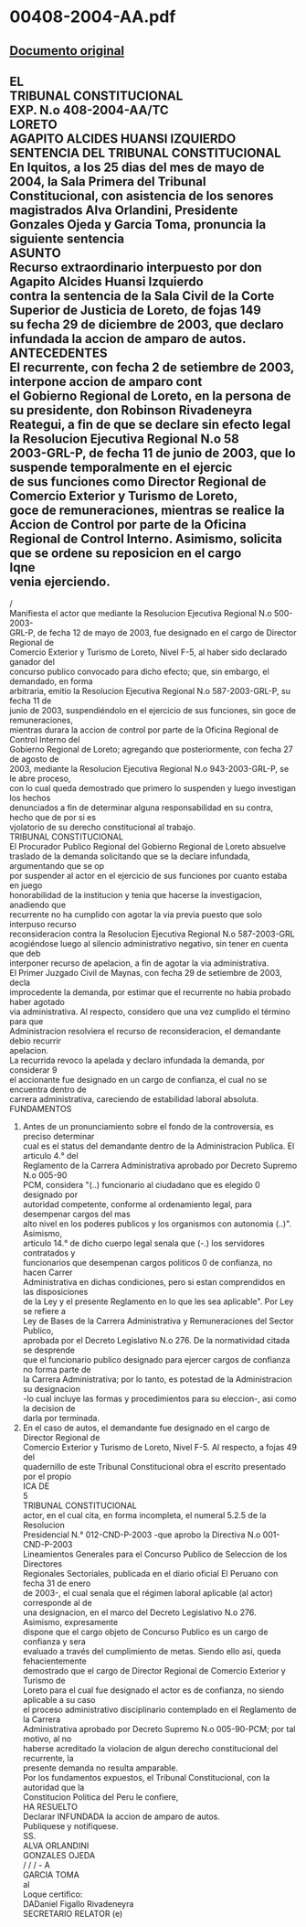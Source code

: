 
00408-2004-AA.pdf
=================
  
[Documento original](https://tc.gob.pe/jurisprudencia/2004/00408-2004-AA.pdf)  
---  
EL  
TRIBUNAL CONSTITUCIONAL  
EXP. N.o 408-2004-AA/TC  
LORETO  
AGAPITO ALCIDES HUANSI IZQUIERDO  
SENTENCIA DEL TRIBUNAL CONSTITUCIONAL  
En Iquitos, a los 25 dias del mes de mayo de 2004, la Sala Primera del Tribunal  
Constitucional, con asistencia de los senores magistrados Alva Orlandini, Presidente  
Gonzales Ojeda y Garcia Toma, pronuncia la siguiente sentencia  
ASUNTO  
Recurso extraordinario interpuesto por don Agapito Alcides Huansi Izquierdo  
contra la sentencia de la Sala Civil de la Corte Superior de Justicia de Loreto, de fojas 149  
su fecha 29 de diciembre de 2003, que declaro infundada la accion de amparo de autos.  
ANTECEDENTES  
El recurrente, con fecha 2 de setiembre de 2003, interpone accion de amparo cont  
el Gobierno Regional de Loreto, en la persona de su presidente, don Robinson Rivadeneyra  
Reategui, a fin de que se declare sin efecto legal la Resolucion Ejecutiva Regional N.o 58  
2003-GRL-P, de fecha 11 de junio de 2003, que lo suspende temporalmente en el ejercic  
de sus funciones como Director Regional de Comercio Exterior y Turismo de Loreto,  
goce de remuneraciones, mientras se realice la Accion de Control por parte de la Oficina  
Regional de Control Interno. Asimismo, solicita que se ordene su reposicion en el cargo  
Iqne  
venia ejerciendo.  
-  
/  
Manifiesta el actor que mediante la Resolucion Ejecutiva Regional N.o 500-2003-  
GRL-P, de fecha 12 de mayo de 2003, fue designado en el cargo de Director Regional de  
Comercio Exterior y Turismo de Loreto, Nivel F-5, al haber sido declarado ganador del  
concurso publico convocado para dicho efecto; que, sin embargo, el demandado, en forma  
arbitraria, emitio la Resolucion Ejecutiva Regional N.o 587-2003-GRL-P, su fecha 11 de  
junio de 2003, suspendiéndolo en el ejercicio de sus funciones, sin goce de remuneraciones,  
mientras durara la accion de control por parte de la Oficina Regional de Control Interno del  
Gobierno Regional de Loreto; agregando que posteriormente, con fecha 27 de agosto de  
2003, mediante la Resolucion Ejecutiva Regional N.o 943-2003-GRL-P, se le abre proceso,  
con lo cual queda demostrado que primero lo suspenden y luego investigan los hechos  
denunciados a fin de determinar alguna responsabilidad en su contra, hecho que de por si es  
vjolatorio de su derecho constitucional al trabajo.  
TRIBUNAL CONSTITUCIONAL  
El Procurador Publico Regional del Gobierno Regional de Loreto absuelve  
traslado de la demanda solicitando que se la declare infundada, argumentando que se op  
por suspender al actor en el ejercicio de sus funciones por cuanto estaba en juego  
honorabilidad de la institucion y tenia que hacerse la investigacion, anadiendo que  
recurrente no ha cumplido con agotar la via previa puesto que solo interpuso recurso  
reconsideracion contra la Resolucion Ejecutiva Regional N.o 587-2003-GRL  
acogiéndose luego al silencio administrativo negativo, sin tener en cuenta que deb  
interponer recurso de apelacion, a fin de agotar la via administrativa.  
El Primer Juzgado Civil de Maynas, con fecha 29 de setiembre de 2003, decla  
improcedente la demanda, por estimar que el recurrente no habia probado haber agotado  
via administrativa. Al respecto, considero que una vez cumplido el término para que  
Administracion resolviera el recurso de reconsideracion, el demandante debio recurrir  
apelacion.  
La recurrida revoco la apelada y declaro infundada la demanda, por considerar 9  
el accionante fue designado en un cargo de confianza, el cual no se encuentra dentro de  
carrera administrativa, careciendo de estabilidad laboral absoluta.  
FUNDAMENTOS  
1. Antes de un pronunciamiento sobre el fondo de la controversia, es preciso determinar  
cual es el status del demandante dentro de la Administracion Publica. El articulo 4.° del  
Reglamento de la Carrera Administrativa aprobado por Decreto Supremo N.o 005-90  
PCM, considera "(..) funcionario al ciudadano que es elegido 0 designado por  
autoridad competente, conforme al ordenamiento legal, para desempenar cargos del mas  
alto nivel en los poderes publicos y los organismos con autonomia (..)". Asimismo,  
articulo 14.° de dicho cuerpo legal senala que (-.) los servidores contratados y  
funcionarios que desempenan cargos politicos 0 de confianza, no hacen Carrer  
Administrativa en dichas condiciones, pero si estan comprendidos en las disposiciones  
de la Ley y el presente Reglamento en lo que les sea aplicable". Por Ley se refiere a  
Ley de Bases de la Carrera Administrativa y Remuneraciones del Sector Publico,  
aprobada por el Decreto Legislativo N.o 276. De la normatividad citada se desprende  
que el funcionario publico designado para ejercer cargos de confianza no forma parte de  
la Carrera Administrativa; por lo tanto, es potestad de la Administracion su designacion  
-lo cual incluye las formas y procedimientos para su eleccion-, asi como la decision de  
darla por terminada.  
2. En el caso de autos, el demandante fue designado en el cargo de Director Regional de  
Comercio Exterior y Turismo de Loreto, Nivel F-5. Al respecto, a fojas 49 del  
quadernillo de este Tribunal Constitucional obra el escrito presentado por el propio  
ICA DE  
5  
TRIBUNAL CONSTITUCIONAL  
actor, en el cual cita, en forma incompleta, el numeral 5.2.5 de la Resolucion  
Presidencial N.° 012-CND-P-2003 -que aprobo la Directiva N.o 001-CND-P-2003  
Lineamientos Generales para el Concurso Publico de Seleccion de los Directores  
Regionales Sectoriales, publicada en el diario oficial El Peruano con fecha 31 de enero  
de 2003-, el cual senala que el régimen laboral aplicable (al actor) corresponde al de  
una designacion, en el marco del Decreto Legislativo N.o 276. Asimismo, expresamente  
dispone que el cargo objeto de Concurso Publico es un cargo de confianza y sera  
evaluado a través del cumplimiento de metas. Siendo ello asi, queda fehacientemente  
demostrado que el cargo de Director Regional de Comercio Exterior y Turismo de  
Loreto para el cual fue designado el actor es de confianza, no siendo aplicable a su caso  
el proceso administrativo disciplinario contemplado en el Reglamento de la Carrera  
Administrativa aprobado por Decreto Supremo N.o 005-90-PCM; por tal motivo, al no  
haberse acreditado la violacion de algun derecho constitucional del recurrente, la  
presente demanda no resulta amparable.  
Por los fundamentos expuestos, el Tribunal Constitucional, con la autoridad que la  
Constitucion Politica del Peru le confiere,  
HA RESUELTO  
Declarar INFUNDADA la accion de amparo de autos.  
Publiquese y notifiquese.  
SS.  
ALVA ORLANDINI  
GONZALES OJEDA  
/ / / - A  
GARCIA TOMA  
al  
Loque certifico:  
DADaniel Figallo Rivadeneyra  
SECRETARIO RELATOR (e)